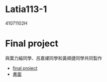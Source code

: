 # Latia113-1
41071102H
# Final project
與葉力綸同學、呂嘉燿同學和黃順捷同學共同製作
+ [final project](https://github.com/minhao920201/Latia113-1/blob/main/finalproj_Dgroup.ipynb)
+ [書面](https://github.com/minhao920201/Latia113-1/blob/main/D%E7%B5%84_%E6%9C%9F%E6%9C%AB%E8%AB%96%E6%96%87.pdf)
